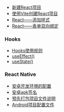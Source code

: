 

-  [新建React项目](React——新建React项目)
-  [使用Vite创建React项目](React——使用Vite创建React项目)
-  [React——添加样式](React——添加样式)
-  [React——表单双向绑定](React——表单双向绑定)


###  Hooks
-  [Hooks使用规则](React——Hooks——Hooks使用规则)
-  [useEffect()](React——Hooks——useEffect())
-  [useState()](React——Hooks——useState())

###  React Native  

-  [安卓开发环境的配置](ReactNative——安卓开发环境的配置)
-  [安卓apk签名](ReactNative——安卓apk签名)
-  [预先打包项目文件说明](ReactNative——预先打包项目文件说明)
-  [Android项目配置文件](ReactNative——Android项目配置文件)